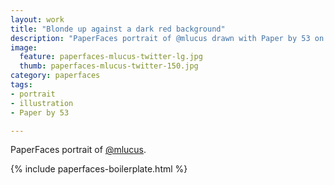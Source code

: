 ```yaml
---
layout: work
title: "Blonde up against a dark red background"
description: "PaperFaces portrait of @mlucus drawn with Paper by 53 on an iPad."
image: 
  feature: paperfaces-mlucus-twitter-lg.jpg
  thumb: paperfaces-mlucus-twitter-150.jpg
category: paperfaces
tags: 
- portrait
- illustration
- Paper by 53

---
```


PaperFaces portrait of [@mlucus](http://twitter.com/mlucus).

{% include paperfaces-boilerplate.html %}